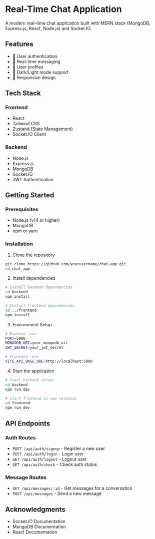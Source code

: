 # Real-Time Chat Application

A modern real-time chat application built with MERN stack (MongoDB, Express.js, React, Node.js) and Socket.IO.

## Features

- 🔐 User authentication
- 💬 Real-time messaging
- 👤 User profiles
- 🌙 Dark/Light mode support
- 📱 Responsive design

## Tech Stack

### Frontend
- React
- Tailwind CSS
- Zustand (State Management)
- Socket.IO Client

### Backend
- Node.js
- Express.js
- MongoDB
- Socket.IO
- JWT Authentication

## Getting Started

### Prerequisites
- Node.js (v14 or higher)
- MongoDB
- npm or yarn

### Installation

1. Clone the repository
```bash
git clone https://github.com/yourusername/chat-app.git
cd chat-app
```

2. Install dependencies
```bash
# Install backend dependencies
cd backend
npm install

# Install frontend dependencies
cd ../frontend
npm install
```

3. Environment Setup
```bash
# Backend .env
PORT=5000
MONGODB_URI=your_mongodb_uri
JWT_SECRET=your_jwt_secret

# Frontend .env
VITE_API_BASE_URL=http://localhost:5000
```

4. Start the application
```bash
# Start backend server
cd backend
npm run dev

# Start frontend in new terminal
cd frontend
npm run dev
```

## API Endpoints

### Auth Routes
- `POST /api/auth/signup` - Register a new user
- `POST /api/auth/login` - Login user
- `GET /api/auth/logout` - Logout user
- `GET /api/auth/check` - Check auth status

### Message Routes
- `GET /api/messages/:id` - Get messages for a conversation
- `POST /api/messages` - Send a new message

## Acknowledgments

- Socket.IO Documentation
- MongoDB Documentation
- React Documentation